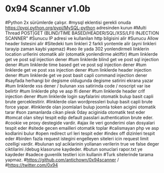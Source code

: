 # 0x94 Scanner v1.0b
#Python 2x sürümlerde çalışır.
#mysql eklentisi gerekli onuda https://pypi.python.org/pypi/MySQL-python adresinden kurun
#Multi Thread  POST|GET (BLIND/TIME BASED/HEADER/SQL/XSS/LFI) INJECTION SCANNER"
#Sunucu IP adresi ve kullanilan http bilgisini alir
#Sunucu Allow header listesini alir
#Sitedeki tum linkleri 2 farkli yontemle alir (ayni linkleri tarayip zaman kaybi yapmaz)
#seo ile yada 302 yonlendirmeli linklerin location urllerini otomatik alir (otomatik yonlendirme aktiftir)
#tum linklerde get ve post sql injection dener
#tum linklerde blind get ve post sql injection dener
#tum linklerde time based get ve post sql injection dener
#tum linklerde get ve post xss injection dener
#tum linklerde header injection dener
#tum linklerde get ve post basit capli command injection dener
#sayfada herhangi bir degisme oldugunda degisme satirini ekrana yazar
#tum linklerde xss dener / bulunan xss satirinda code / noscript var ise belirtir
#tum linklerde php ve asp lfi dener
#tum linklerde header crlf injection dener
#tum linklerde login sayfalarini otomatik bulup basit capli brute gerceklestirir.
#linklerde olan wordpressleri bulup basit capli brute force yapar.
#linklerde olan joomlalari bulup joomla token acigini otomatik tarar
#son zamanlarda cikan plesk 0day aciginida otomatik test eder
#tomcat olan siteyi tespit edip default passlari authentication brute eder.
#cookie ve proxy destegide vardir.
#ajax ile veri gonderimi olan dosyalari tespit eder
#sitede gecen emailleri otomatik toplar
#calismayan php ve asp kodlarini bulur
#open redirect url leri tespit eder
#index off dizinleri tespit eder
#birden fazla request istegini engelleyen siteleri icin request limit ozelligi vardir.
#bulunan sql aciklarinin yollanan verilerin true ve false deger ciktilarini /debug klasorune kaydeder.
#butun sonuclari rapor.txt ye kaydeder
#sadece guvenlik testleri icin kullanin
#Turk sitelerinde tarama yapmaz.
#https://github.com/antichown/0x94scanner /
#https://twitter.com/0x94
